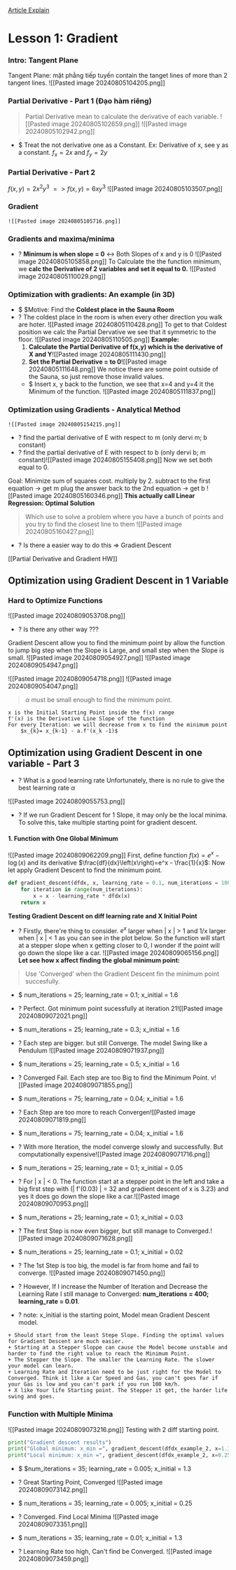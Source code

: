 [Article Explain](https://viblo.asia/p/optimizer-hieu-sau-ve-cac-thuat-toan-toi-uu-gdsgdadam-Qbq5QQ9E5D8) 
# Lesson 1: Gradient

### Intro: Tangent Plane
Tangent Plane: mặt phẳng tiếp tuyến
	contain the tanget lines of more than 2 tangent lines.
	![[Pasted image 20240805104205.png]]
### Partial Derivative - Part 1 (Đạo hàm riêng)
> Partial Derivative mean to calculate the derivative of each variable.
	![[Pasted image 20240805102659.png]]
	![[Pasted image 20240805102942.png]]
+ $ Treat the not derivative one as a Constant. Ex: Derivative of x, see y as a constant. 
	$f_{x} = 2x$ and $f_{y} = 2y$

### Partial Derivative - Part 2
$f(x, y) = 2x^2y^3$
$=> f(x,y) = 6xy^3$
	![[Pasted image 20240805103507.png]]

### Gradient
	![[Pasted image 20240805105716.png]]
	
	
### Gradients and maxima/minima
+ ? **Minimum is when slope = 0** <-> Both Slopes of x and y is  0
	![[Pasted image 20240805105858.png]]
To Calculate the the function minimum, we **calc the Derivative of 2 variables and set it equal to 0.**
	![[Pasted image 20240805110029.png]]

### Optimization with gradients: An example (in 3D)
+ $ $Motive: Find the **Coldest place in the Sauna Room**
+ ? The coldest place in the room is when every other direction you walk are hoter.
	![[Pasted image 20240805110428.png]]
	To get to that Coldest position we calc the Partial Dervative we see that it symmetric to the floor.
	![[Pasted image 20240805110505.png]]
	**Example:**
	1) **Calculate the Partial Derivative of f(x,y) which is the derivative of X and Y**![[Pasted image 20240805111430.png]]
	2) **Set the Partial Derivative = to 0**![[Pasted image 20240805111648.png]]
	We notice there are some point outside of the Sauna, so just remove those invalid values. 
	+ $ Insert x, y back to the function, we see that x=4 and y=4 it the Minimum of the function. ![[Pasted image 20240805111837.png]]

### Optimization using Gradients - Analytical Method
	![[Pasted image 20240805154215.png]]
+ ? find the partial derivative of E with respect to m (only dervi m; b constant)
+ ? find the partial derivative of E with respect to b (only dervi b; m constant)![[Pasted image 20240805155408.png]]
Now we set both equal to 0. 

Goal: Minimize sum of squares cost.
multiply by 2.
subtract to the first equation -> get m
plug the answer back to the 2nd equation -> get b 
![[Pasted image 20240805160346.png]]
**This actually call Linear Regression: Optimal Solution**
>Which use to solve a problem where you have a bunch of points and
   you try to find the closest line to them
![[Pasted image 20240805160427.png]]
+ ? Is there a easier way to do this => Gradient Descent 

[[Partial Derivative and Gradient HW]]

## Optimization using Gradient Descent in 1 Variable
### Hard to Optimize Functions
![[Pasted image 20240809053708.png]]
+ ? Is there any other way ???

Gradient Descent allow you to find the minimum point by allow the function to jump big step when the Slope is Large, and small step when the Slope is small.
![[Pasted image 20240809054927.png]]
![[Pasted image 20240809054947.png]]

![[Pasted image 20240809054718.png]]
![[Pasted image 20240809054047.png]]
> $\alpha$ must be small enough to find the minimum point. 
```ad-summary
x is the Initial Starting Point inside the f(x) range
f'(x) is the Derivative Line Slope of the function
For every Iteration: we will decrease from x to find the minimum point
	$x_{k}= x_{k-1} - a.f'(x_k -1)$  
```


## Optimization using Gradient Descent in one variable - Part 3

+ ? What is a good learning rate
	Unfortunately, there is no rule to give the best learning rate $\alpha$

![[Pasted image 20240809055753.png]]
+ ? If we run Gradient Descent for 1 Slope, it may only be the local minima. To solve this, take multiple starting point for gradient descent.

#### 1. Function with One Global Minimum
![[Pasted image 20240809062209.png]]
First, define function $f\left(x\right)=e^x - \log(x)$ and its derivative $\frac{df}{dx}\left(x\right)=e^x - \frac{1}{x}$: Now let apply Gradient Descent to find the minimum point.
```python
def gradient_descent(dfdx, x, learning_rate = 0.1, num_iterations = 100):
    for iteration in range(num_iterations):
        x = x - learning_rate * dfdx(x)
    return x
```
**Testing Gradient Descent on diff learning rate and X Initial Point**
+ ? Firstly, there're thing to consider. $e^x$ larger when | x | > 1 and 1/x larger when | x | < 1 as you can see in the plot below. So the function will start at a stepper slope when x getting closer to 0, I wonder if the point will go down the slope like a car.
![[Pasted image 20240809065156.png]]
**Let see how x affect finding the global minimum point:**
>Use 'Converged' when the Gradient Descent fin the minimum point succesfully.
+ $ num_iterations = 25; learning_rate = 0.1; x_initial = 1.6
+ ? Perfect. Got minimum point sucessfully at iteration 21![[Pasted image 20240809072021.png]]

+ $ num_iterations = 25; learning_rate = 0.3; x_initial = 1.6
+ ? Each step are bigger. but still Converge. The model Swing like a Pendulum ![[Pasted image 20240809071937.png]]

+ $ num_iterations = 25; learning_rate = 0.5; x_initial = 1.6
+ ? Converged Fail. Each step are too Big to find the Minimum Point. v![[Pasted image 20240809071855.png]]

+ $ num_iterations = 75; learning_rate = 0.04; x_initial = 1.6
+ ? Each Step are too more to reach Convergen![[Pasted image 20240809071819.png]]

+ $ num_iterations = 75; learning_rate = 0.04; x_initial = 1.6
+ ? With more Iteration, the model converge slowly and successfully. But computationally expensive![[Pasted image 20240809071716.png]]

+ $ num_iterations = 25; learning_rate = 0.1; x_initial = 0.05
+ ? For | x | < 0. The function start at a stepper point in the left and take a big first step with (| f'(0.03) | = 32 and gradient descent of x is 3.23) and yes it does go down the slope like a car.![[Pasted image 20240809070953.png]]

+ $ num_iterations = 25; learning_rate = 0.1; x_initial = 0.03
+ ? The first Step is now even bigger, but still manage to Converged.![[Pasted image 20240809071628.png]]
+ $ num_iterations = 25; learning_rate = 0.1; x_initial = 0.02
+ ? The 1st Step is too big, the model is far from home and fail to converge. ![[Pasted image 20240809071450.png]]
+ ? However, If I increase the Number of Iteration and Decrease the Learning Rate I still manage to Converged: **num_iterations = 400; learning_rate = 0.01**. 


+ ? note: x_initial is the starting point, Model mean Gradient Descent model. 
```ad-summary
+ Should start from the least Stepe Slope. Finding the optimal values for Gradient Descent are much easier.  
+ Starting at a Stepper Sloppe can cause the Model become unstable and harder to find the right value to reach the Minimum Point. 
+ The Stepper the Slope. The smaller the Learning Rate. The slower your model can learn.
+ Learning Rate and Iteration need to be just right for the Model to Converged. Think it like a Car Speed and Gas, you can't goes far if your Gas is low and you can't park if you run 100 km/h.
+ X like Your life Starting point. The Stepper it get, the harder life swing and goes. 
```


### Function with Multiple Minima
![[Pasted image 20240809073216.png]]
Testing with 2 diff starting point.
```python
print("Gradient descent results")
print("Global minimum: x_min =", gradient_descent(dfdx_example_2, x=1.3, learning_rate=0.005, num_iterations=35)) 
print("Local minimum: x_min =", gradient_descent(dfdx_example_2, x=0.25, learning_rate=0.005, num_iterations=35)) 
```

+ $ $num_iterations = 35; learning_rate = 0.005; x_initial = 1.3
+ ? Great Starting Point, Converged ![[Pasted image 20240809073142.png]]

+ $ num_iterations = 35; learning_rate = 0.005; x_initial = 0.25
+ ?  Converged. Find Local Minima ![[Pasted image 20240809073351.png]]

+ $ num_iterations = 35; learning_rate = 0.01; x_initial = 1.3
+ ? Learning Rate too high, Can't find be Converged. ![[Pasted image 20240809073459.png]]
